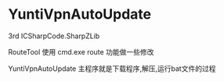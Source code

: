 # YuntiVpnAutoUpdate

3rd
ICSharpCode.SharpZLib

RouteTool
使用 cmd.exe route 功能做一些修改

YuntiVpnAutoUpdate
主程序就是下载程序,解压,运行bat文件的过程
